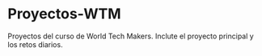 # Proyectos-WTM
Proyectos del curso de World Tech Makers. 
Inclute el proyecto principal y los retos diarios.
